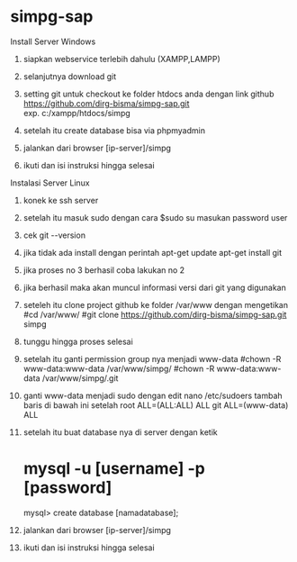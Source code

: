 # simpg-sap
Install Server Windows
1. siapkan webservice terlebih dahulu (XAMPP,LAMPP)
2. selanjutnya download git
3. setting git untuk checkout ke folder htdocs anda dengan link github https://github.com/dirg-bisma/simpg-sap.git  
   exp. c:/xampp/htdocs/simpg

4. setelah itu create database bisa via phpmyadmin
5. jalankan dari browser [ip-server]/simpg
6. ikuti dan isi instruksi hingga selesai

Instalasi Server Linux

1. konek ke ssh server 
2. setelah itu masuk sudo dengan cara
   $sudo su
   masukan password user 

3. cek git --version
4. jika tidak ada install dengan perintah
   apt-get update
   apt-get install git

5. jika proses no 3 berhasil coba lakukan no 2
6. jika berhasil maka akan muncul informasi versi dari git yang digunakan

7. seteleh itu clone project github ke folder /var/www dengan mengetikan 
   #cd /var/www/
   #git clone https://github.com/dirg-bisma/simpg-sap.git simpg

8. tunggu hingga proses selesai
9. setelah itu ganti permission group nya menjadi www-data 
   #chown -R www-data:www-data /var/www/simpg/
   #chown -R www-data:www-data /var/www/simpg/.git

10. ganti www-data menjadi sudo dengan edit
    nano /etc/sudoers
    tambah baris di bawah ini setelah root ALL=(ALL:ALL) ALL
    git ALL=(www-data) ALL 

11. setelah itu buat database nya di server 
    dengan ketik
    # mysql -u [username] -p [password]
    mysql> create database [namadatabase];

12. jalankan dari browser [ip-server]/simpg
13. ikuti dan isi instruksi hingga selesai
